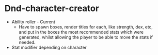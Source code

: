# Dnd-character-creator
-   Ability roller - Current
    - Have to spawn boxes, render titles for each, like strength, dex, etc, and put in the boxes the most recommended stats which were generated, whilst allowing the player to be able to move the stats if needed.
-   Stat modifier depending on character

